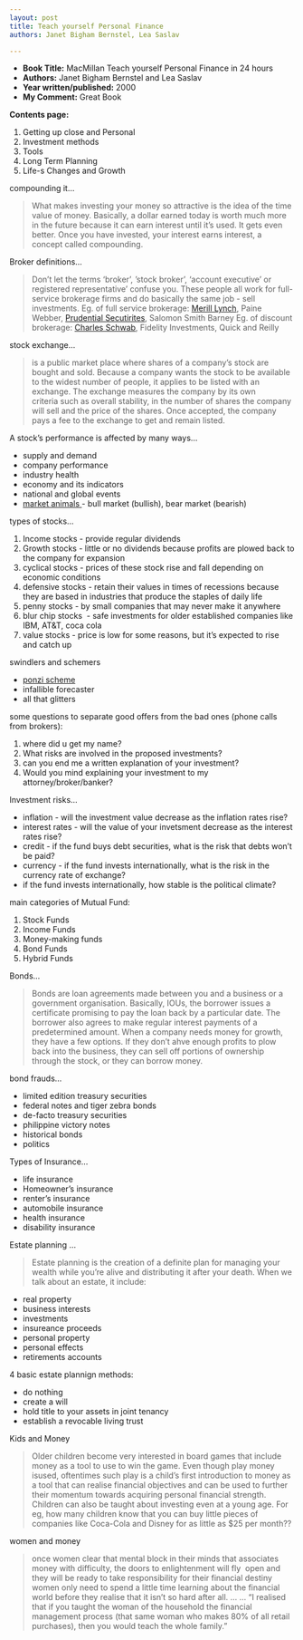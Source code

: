 ```yaml
---
layout: post
title: Teach yourself Personal Finance
authors: Janet Bigham Bernstel, Lea Saslav

---
```


- **Book Title:** MacMillan Teach yourself Personal Finance in 24 hours
- **Authors:** Janet Bigham Bernstel and Lea Saslav
- **Year written/published:** 2000
- **My Comment:** Great Book

**Contents page:**

1. Getting up close and Personal
2. Investment methods
3. Tools
4. Long Term Planning
5. Life-s Changes and Growth

compounding it…

> What makes investing your money so attractive is the idea of the time value of money. Basically, a dollar earned today is worth much more in the future because it can earn interest until it’s used. It gets even better. Once you have invested, your interest earns interest, a concept called compounding.

Broker definitions…

> Don’t let the terms ‘broker’, ’stock broker’, ‘account executive’ or registered representative’ confuse you. These people all work for full-service brokerage firms and do basically the same job - sell investments. Eg. of full service brokerage: [Merill Lynch](http://www.ml.com/index.asp?id=7695_15125_17454), Paine Webber, [Prudential Secutirites](http://www.prudential.com/view/page), Salomon Smith Barney Eg. of discount brokerage: [Charles Schwab](http://www.schwab.com/), Fidelity Investments, Quick and Reilly

stock exchange…

> is a public market place where shares of a company’s stock are bought and sold. Because a company wants the stock to be available to the widest number of people, it applies to be listed with an exchange. The exchange measures the company by its own criteria such as overall stability, in the number of shares the company will sell and the price of the shares. Once accepted, the company pays a fee to the exchange to get and remain listed.

A stock’s performance is affected by many ways…

- supply and demand
- company performance
- industry health
- economy and its indicators
- national and global events
- [market animals ](http://en.wikipedia.org/wiki/Bull_market)- bull market (bullish), bear market (bearish)

types of stocks…

1. Income stocks - provide regular dividends
2. Growth stocks - little or no dividends because profits are plowed back to the company for expansion
3. cyclical stocks - prices of these stock rise and fall depending on economic conditions
4. defensive stocks - retain their values in times of recessions because they are based in industries that produce the staples of daily life
5. penny stocks - by small companies that may never make it anywhere
6. blur chip stocks  - safe investments for older established companies like IBM, AT&T, coca cola
7. value stocks - price is low for some reasons, but it’s expected to rise and catch up

swindlers and schemers

- [ponzi scheme](http://en.wikipedia.org/wiki/Ponzi_scheme)
- infallible forecaster
- all that glitters

some questions to separate good offers from the bad ones (phone calls from brokers):

1. where did u get my name?
2. What risks are involved in the proposed investments?
3. can you end me a written explanation of your investment?
4. Would you mind explaining your investment to my attorney/broker/banker?

Investment risks…

- inflation - will the investment value decrease as the inflation rates rise?
- interest rates - will the value of your invetsment decrease as the interest rates rise?
- credit - if the fund buys debt securities, what is the risk that debts won’t be paid?
- currency - if the fund invests internationally, what is the risk in the currency rate of exchange?
- if the fund invests internationally, how stable is the political climate?

main categories of Mutual Fund:
1. Stock Funds
2. Income Funds
3. Money-making funds
4. Bond Funds
5. Hybrid Funds

Bonds…

> Bonds are loan agreements made between you and a business or a government organisation. Basically, IOUs, the borrower issues a certificate promising to pay the loan back by a particular date. The borrower also agrees to make regular interest payments of a predetermined amount. When a company needs money for growth, they have a few options. If they don’t ahve enough profits to plow back into the business, they can sell off portions of ownership through the stock, or they can borrow money.

bond frauds…

- limited edition treasury securities
- federal notes and tiger zebra bonds
- de-facto treasury securities
- philippine victory notes
- historical bonds
- politics

Types of Insurance…

- life insurance
- Homeowner’s insurance
- renter’s insurance
- automobile insurance
- health insurance
- disability insurance

Estate planning …

> Estate planning is the creation of a definite plan for managing your wealth while you’re alive and distributing it after your death. When we talk about an estate, it include:

- real property
- business interests
- investments
- insureance proceeds
- personal property
- personal effects
- retirements accounts

4 basic estate plannign methods:

- do nothing
- create a will
- hold title to your assets in joint tenancy
- establish a revocable living trust

Kids and Money

> Older children become very interested in board games that include money as a tool to use to win the game. Even though play money isused, oftentimes such play is a child’s first introduction to money as a tool that can realise financial objectives and can be used to further their momentum towards acquiring personal financial strength. Children can also be taught about investing even at a young age. For eg, how many children know that you can buy little pieces of companies like Coca-Cola and Disney for as little as $25 per month??

women and money

> once women clear that mental block in their minds that associates money with difficulty, the doors to enlightenment will fly  open and they will be ready to take responsibility for their financial destiny women only need to spend a little time learning about the financial world before they realise that it isn’t so hard after all. … … “I realised that if you taught the woman of the household the financial management process (that same woman who makes 80% of all retail purchases), then you would teach the whole family.”
